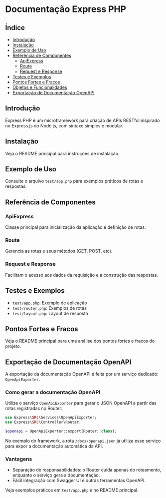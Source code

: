 # Documentação Express PHP

## Índice

- [Introdução](#introducao)
- [Instalação](#instalacao)
- [Exemplo de Uso](#exemplo-de-uso)
- [Referência de Componentes](#referencia-de-componentes)
  - [ApiExpress](#apiexpress)
  - [Route](#route)
  - [Request e Response](#request-e-response)
- [Testes e Exemplos](#testes-e-exemplos)
- [Pontos Fortes e Fracos](#pontos-fortes-e-fracos)
- [Objetos e Funcionalidades](docs/objetos.md)
- [Exportação de Documentação OpenAPI](#exportacao-de-documentacao-openapi)

## Introdução

Express PHP é um microframework para criação de APIs RESTful inspirado no Express.js do Node.js, com sintaxe simples e modular.

## Instalação

Veja o README principal para instruções de instalação.

## Exemplo de Uso

Consulte o arquivo `test/app.php` para exemplos práticos de rotas e respostas.

## Referência de Componentes

### ApiExpress
Classe principal para inicialização da aplicação e definição de rotas.

### Route
Gerencia as rotas e seus métodos (GET, POST, etc).

### Request e Response
Facilitam o acesso aos dados da requisição e a construção das respostas.

## Testes e Exemplos

- `test/app.php`: Exemplo de aplicação
- `test/router.php`: Exemplos de rotas
- `test/layout.php`: Layout de resposta

## Pontos Fortes e Fracos

Veja o README principal para uma análise dos pontos fortes e fracos do projeto.

## Exportação de Documentação OpenAPI

A exportação da documentação OpenAPI é feita por um serviço dedicado: `OpenApiExporter`.

### Como gerar a documentação OpenAPI

Utilize o serviço `OpenApiExporter` para gerar o JSON OpenAPI a partir das rotas registradas no Router:

```php
use Express\SRC\Services\OpenApiExporter;
use Express\SRC\Controller\Router;

$openapi = OpenApiExporter::export(Router::class);
```

No exemplo do framework, a rota `/docs/openapi.json` já utiliza esse serviço para expor a documentação automática da API.

### Vantagens
- Separação de responsabilidades: o Router cuida apenas do roteamento, enquanto o serviço gera a documentação.
- Fácil integração com Swagger UI e outras ferramentas OpenAPI.

Veja exemplos práticos em `test/app.php` e no README principal.
